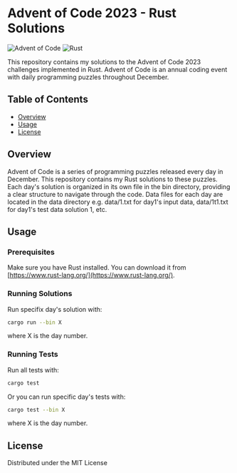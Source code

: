 # Advent of Code 2023 - Rust Solutions

![Advent of Code](https://img.shields.io/badge/Advent%20of%20Code-2023-brightgreen)
![Rust](https://img.shields.io/badge/Rust-1.74.0-orange)

This repository contains my solutions to the Advent of Code 2023 challenges implemented in Rust. Advent of Code is an annual coding event with daily programming puzzles throughout December.

## Table of Contents

- [Overview](#overview)
- [Usage](#usage)
- [License](#license)

## Overview

Advent of Code is a series of programming puzzles released every day in December. This repository contains my Rust solutions to these puzzles. Each day's solution is organized in its own file in the bin directory, providing a clear structure to navigate through the code.
Data files for each day are located in the data directory e.g. data/1.txt for day1's input data, data/1t1.txt for day1's test data solution 1, etc.

## Usage

### Prerequisites

Make sure you have Rust installed. You can download it from [https://www.rust-lang.org/](https://www.rust-lang.org/).

### Running Solutions

Run specifix day's solution with:

```bash
cargo run --bin X
```

where X is the day number.

### Running Tests

Run all tests with:

```bash
cargo test
```

Or you can run specific day's tests with:

```bash
cargo test --bin X
```

where X is the day number.

## License

Distributed under the MIT License
